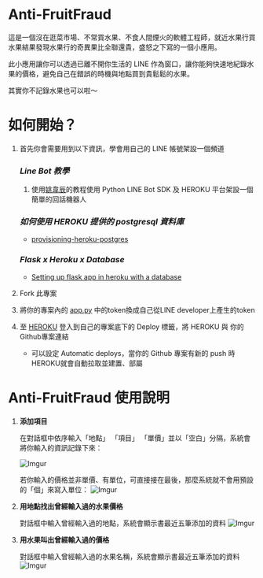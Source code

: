 # Anti-FruitFraud
這是一個沒在逛菜市場、不常買水果、不食人間煙火的軟體工程師，就近水果行買水果結果發現水果行的奇異果比全聯還貴，盛怒之下寫的一個小應用。

此小應用讓你可以透過已離不開你生活的 LINE 作為窗口，讓你能夠快速地紀錄水果的價格，避免自己在錯誤的時機與地點買到貴鬆鬆的水果。

其實你不記錄水果也可以啦～

# 如何開始？
1. 首先你會需要用到以下資訊，學會用自己的 LINE 帳號架設一個頻道
    ### ***Line Bot 教學***
    1. 使用[姚韋辰](https://yaoandy107.github.io/line-bot-tutorial/)的教程使用 Python LINE Bot SDK 及 HEROKU 平台架設一個簡單的回話機器人

    ### ***如何使用 HEROKU 提供的 postgresql 資料庫***
    - [provisioning-heroku-postgres](https://devcenter.heroku.com/articles/heroku-postgresql#provisioning-heroku-postgres)

    ### ***Flask x Heroku x Database***
    - [Setting up flask app in heroku with a database](https://gist.github.com/mayukh18/2223bc8fc152631205abd7cbf1efdd41/)

2. Fork 此專案

3. 將你的專案內的 [app.py](/app.py) 中的token換成自己從LINE developer上產生的token

4. 至 [HEROKU](https://dashboard.heroku.com/) 登入到自己的專案底下的 Deploy 標籤，將 HEROKU 與 你的Github專案連結
    - 可以設定 Automatic deploys，當你的 Github 專案有新的 push 時 HEROKU就會自動拉取並建置、部屬

# Anti-FruitFraud 使用說明
1. **添加項目**
    
    在對話框中依序輸入「地點」 「項目」 「單價」並以「空白」分隔，系統會將你輸入的資訊記錄下來：

    ![Imgur](https://i.imgur.com/347pfiY.jpg)

    若你輸入的價格並非單價、有單位，可直接接在最後，那麼系統就不會用預設的「個」來寫入單位：
    ![Imgur](https://i.imgur.com/tj8NHPP.jpg)

2. **用地點找出曾經輸入過的水果價格**
    
    對話框中輸入曾經輸入過的地點，系統會顯示書最近五筆添加的資料
    ![Imgur](https://i.imgur.com/6MYYPhp.jpg)

3. **用水果叫出曾經輸入過的價格**
    
    對話框中輸入曾經輸入過的水果名稱，系統會顯示書最近五筆添加的資料
    ![Imgur](https://i.imgur.com/TBgeFoQ.jpg)